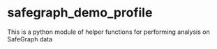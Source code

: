 # safegraph_demo_profile
This is a python module of helper functions for performing analysis on SafeGraph data
